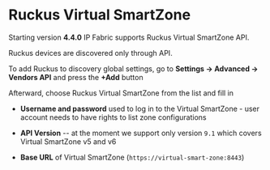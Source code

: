 # Ruckus Virtual SmartZone

Starting version **4.4.0** IP Fabric supports Ruckus Virtual SmartZone API.

Ruckus devices are discovered only through API.

To add Ruckus to discovery global settings, go to **Settings → Advanced → Vendors API** and press the **+Add** button

Afterward, choose Ruckus Virtual SmartZone from the list and fill in

- **Username and password** used to log in to the Virtual SmartZone - user account needs to have rights to list zone configurations

- **API Version** -- at the moment we support only version `9.1` which covers Virtual SmartZone v5 and v6

- **Base URL** of Virtual SmartZone (`https://virtual-smart-zone:8443`)
